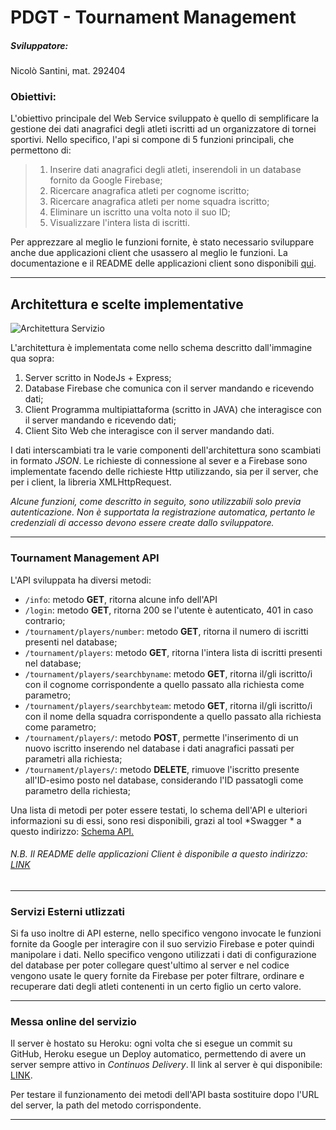 # PDGT - Tournament Management
##### Sviluppatore: 
Nicolò Santini, mat. 292404

### Obiettivi:
L'obiettivo principale del Web Service sviluppato è quello di semplificare la gestione dei dati anagrafici degli atleti iscritti ad un organizzatore di tornei sportivi.
Nello specifico, l'api si compone di 5 funzioni principali, che permettono di:
>1. Inserire dati anagrafici degli atleti, inserendoli in un database fornito da Google Firebase;
>2. Ricercare anagrafica atleti per cognome iscritto; 
>3. Ricercare anagrafica atleti per nome squadra iscritto;
>4. Eliminare un iscritto una volta noto il suo ID; 
>5. Visualizzare l'intera lista di iscritti.

Per apprezzare al meglio le funzioni fornite, è stato necessario sviluppare anche due applicazioni client che usassero al meglio le funzioni.
La documentazione e il README delle applicazioni client sono disponibili [qui](https://github.com/nicosanti98/PDGT-TournamentManagement/blob/master/CLIENT/README.md "qui").

------------
## Architettura e scelte implementative
![Architettura Servizio](https://github.com/nicosanti98/PDGT-TournamentManagement/blob/master/img/apistruct.png "Architettura Servizio")

L'architettura è implementata come nello schema descritto dall'immagine qua sopra:
1. Server scritto in NodeJs + Express;
2. Database Firebase che comunica con il server mandando e ricevendo dati;
3. Client Programma multipiattaforma (scritto in JAVA) che interagisce con il server mandando e ricevendo dati;
4. Client Sito Web che interagisce con il server mandando dati.

I dati interscambiati tra le varie componenti dell'architettura sono scambiati in formato *JSON*. Le richieste di connessione al sever e a Firebase sono implementate facendo delle richieste Http utilizzando, sia per il server, che per i client, la libreria XMLHttpRequest. 

*Alcune funzioni, come descritto in seguito, sono utilizzabili solo previa autenticazione. Non è supportata la registrazione automatica, pertanto le credenziali di accesso devono essere create dallo sviluppatore.*

------------
### Tournament Management API
L'API sviluppata ha diversi metodi:

- `/info`: metodo **GET**, ritorna alcune info dell'API
- `/login`: metodo **GET**, ritorna 200 se l'utente è autenticato, 401 in caso contrario;
- `/tournament/players/number`: metodo **GET**, ritorna il numero di iscritti presenti nel database;
- `/tournament/players`: metodo **GET**, ritorna l'intera lista di iscritti presenti nel database;
- `/tournament/players/searchbyname`: metodo **GET**, ritorna il/gli iscritto/i con il cognome corrispondente a quello passato alla richiesta come parametro;
- `/tournament/players/searchbyteam`: metodo **GET**, ritorna il/gli iscritto/i con il nome della squadra corrispondente a quello passato alla richiesta come parametro;
- `/tournament/players/`: metodo **POST**, permette l'inserimento di un nuovo iscritto inserendo nel database i dati anagrafici passati per parametri alla richiesta;
- `/tournament/players/`: metodo **DELETE**, rimuove l'iscritto presente all'ID-esimo posto nel database, considerando l'ID passatogli come parametro della richiesta;


Una lista di metodi per poter essere testati, lo schema dell'API e ulteriori informazioni su di essi, sono resi disponibili, grazi al tool *Swagger * a questo indirizzo: 
[Schema API.](https://app.swaggerhub.com/apis-docs/nicosanti98/API/1.0 "Schema API.")


###### N.B. Il README delle applicazioni Client è disponibile a questo indirizzo: [LINK](https://github.com/nicosanti98/PDGT-TournamentManagement/blob/master/CLIENT/README.md "LINK")

-----------

### Servizi Esterni utlizzati
Si fa uso inoltre di API esterne, nello specifico vengono invocate le funzioni fornite da Google per interagire con il suo servizio Firebase e poter quindi manipolare i dati.
Nello specifico vengono utilizzati i dati di configurazione del database per poter collegare quest'ultimo al server e nel codice vengono usate le query fornite da Firebase per poter filtrare, ordinare e recuperare dati degli atleti contenenti in un certo figlio un certo valore.

------------

### Messa online del servizio
Il server è hostato su Heroku: ogni volta che si esegue un commit su GitHub, Heroku esegue un Deploy automatico, permettendo di avere un server sempre attivo in *Continuos Delivery*.
Il link al server è qui disponibile: [LINK](https://tournament-manage.herokuapp.com/ "LINK").

Per testare il funzionamento dei metodi dell'API basta sostituire dopo l'URL del server, la path del metodo corrispondente.

------------
